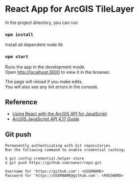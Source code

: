 # React App for ArcGIS TileLayer 

In the project directory, you can run:


### `npm install`
install all dependent node lib 

### `npm start`

Runs the app in the development mode.\
Open [http://localhost:3000](http://localhost:3000) to view it in the browser.

The page will reload if you make edits.\
You will also see any lint errors in the console.


## Reference
- [Using React with the ArcGIS API for JavaScript](https://developers.arcgis.com/javascript/latest/guide/react/)
- [ArcGIS JavaScript API 4.17 Guide](https://developers.arcgis.com/javascript/latest/guide/)


## Git push
```code
Permanently authenticating with Git repositories
Run the following command to enable credential caching:

$ git config credential.helper store
$ git push https://github.com/owner/repo.git

Username for 'https://github.com': <USERNAME>
Password for 'https://USERNAME@github.com': <PASSWORD>
```